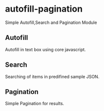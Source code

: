 # autofill-pagination
Simple Autofill,Search and Pagination Module

## Autofill
Autofill in text box using core javascript.

## Search
Searching of items in predifined sample JSON.

## Pagination
Simple Pagination for results.
